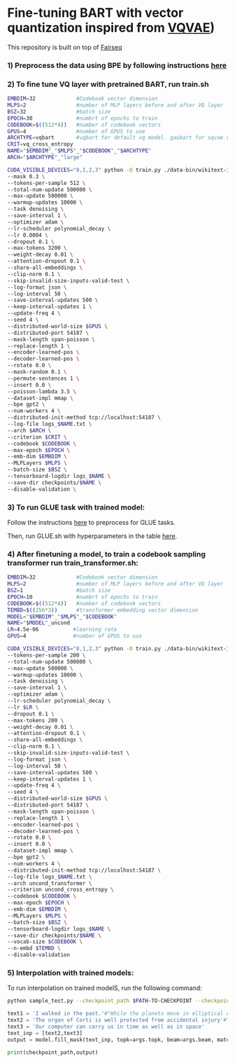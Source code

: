 # Fine-tuning BART with vector quantization inspired from [VQVAE](https://github.com/MishaLaskin/vqvae))

This repository is built on top of [Fairseq](https://github.com/facebookresearch/fairseq)

### 1) Preprocess the data using BPE by following instructions [here](https://github.com/facebookresearch/fairseq/blob/main/examples/roberta/README.pretraining.md)

### 2) To fine tune VQ layer with pretrained BART, run train.sh

```bash
EMBDIM=32             #Codebook vector dimension
MLPS=2                #number of MLP layers before and after VQ layer
BSZ=32                #batch size
EPOCH=30              #numbrt of epochs to train
CODEBOOK=$((512*4))   #number of codebook vectors
GPUS=4                #number of GPUS to use
ARCHTYPE=vqbart       #vqbart for default vq model. gaubart for sqvae variant
CRIT=vq_cross_entropy 
NAME="$EMBDIM"_"$MLPS"_"$CODEBOOK"_"$ARCHTYPE"
ARCH="$ARCHTYPE"_"large"

CUDA_VISIBLE_DEVICES="0,1,2,3" python -O train.py ./data-bin/wikitext-103 \
--mask 0.3 \
--tokens-per-sample 512 \
--total-num-update 500000 \
--max-update 500000 \
--warmup-updates 10000 \
--task denoising \
--save-interval 1 \
--optimizer adam \
--lr-scheduler polynomial_decay \
--lr 0.0004 \
--dropout 0.1 \
--max-tokens 3200 \
--weight-decay 0.01 \
--attention-dropout 0.1 \
--share-all-embeddings \
--clip-norm 0.1 \
--skip-invalid-size-inputs-valid-test \
--log-format json \
--log-interval 50 \
--save-interval-updates 500 \
--keep-interval-updates 1 \
--update-freq 4 \
--seed 4 \
--distributed-world-size $GPUS \
--distributed-port 54187 \
--mask-length span-poisson \
--replace-length 1 \
--encoder-learned-pos \
--decoder-learned-pos \
--rotate 0.0 \
--mask-random 0.1 \
--permute-sentences 1 \
--insert 0.0 \
--poisson-lambda 3.5 \
--dataset-impl mmap \
--bpe gpt2 \
--num-workers 4 \
--distributed-init-method tcp://localhost:54187 \
--log-file logs_$NAME.txt \
--arch $ARCH \
--criterion $CRIT \
--codebook $CODEBOOK \
--max-epoch $EPOCH \
--emb-dim $EMBDIM \
--MLPLayers $MLPS \
--batch-size $BSZ \
--tensorboard-logdir logs_$NAME \
--save-dir checkpoints/$NAME \
--disable-validation \
```

### 3) To run GLUE task with trained model:

Follow the instructions [here](https://github.com/facebookresearch/fairseq/edit/main/examples/bart/README.glue.md
) to preprocess for GLUE tasks.

Then, run GLUE.sh with hyperparameters in the table [here](https://github.com/facebookresearch/fairseq/edit/main/examples/bart/README.glue.md
).

### 4) After finetuning a model, to train a codebook sampling transformer run train_transformer.sh:

```bash
EMBDIM=32             #Codebook vector dimension
MLPS=2                #number of MLP layers before and after VQ layer
BSZ=1                 #batch size
EPOCH=10              #numbrt of epochs to train
CODEBOOK=$((512*4))   #number of codebook vectors
TEMBD=$((256*3))      #transformer embedding vector dimension
MODEL="$EMBDIM"_"$MLPS"_"$CODEBOOK"
NAME="$MODEL"_uncond
LR=4.5e-06           #learning rate
GPUS=4               #number of GPUS to use

CUDA_VISIBLE_DEVICES="0,1,2,3" python -O train.py ./data-bin/wikitext-103 \
--tokens-per-sample 200 \
--total-num-update 500000 \
--max-update 500000 \
--warmup-updates 10000 \
--task denoising \
--save-interval 1 \
--optimizer adam \
--lr-scheduler polynomial_decay \
--lr $LR \
--dropout 0.1 \
--max-tokens 200 \
--weight-decay 0.01 \
--attention-dropout 0.1 \
--share-all-embeddings \
--clip-norm 0.1 \
--skip-invalid-size-inputs-valid-test \
--log-format json \
--log-interval 50 \
--save-interval-updates 500 \
--keep-interval-updates 1 \
--update-freq 4 \
--seed 4 \
--distributed-world-size $GPUS \
--distributed-port 54187 \
--mask-length span-poisson \
--replace-length 1 \
--encoder-learned-pos \
--decoder-learned-pos \
--rotate 0.0 \
--insert 0.0 \
--dataset-impl mmap \
--bpe gpt2 \
--num-workers 4 \
--distributed-init-method tcp://localhost:54187 \
--log-file logs_$NAME.txt \
--arch uncond_transformer \
--criterion uncond_cross_entropy \
--codebook $CODEBOOK \
--max-epoch $EPOCH \
--emb-dim $EMBDIM \
--MLPLayers $MLPS \
--batch-size $BSZ \
--tensorboard-logdir logs_$NAME \
--save-dir checkpoints/$NAME \
--vocab-size $CODEBOOK \
--n-embd $TEMBD \
--disable-validation
```

### 5) Interpolation with trained models:

To run interpolation on trained modelS, run the following command:
```bash
python sample_test.py --checkpoint_path $PATH-TO-CHECKPOINT --checkpoint_file $CHECKPOINT-FILE --beam $BEAM-SEARCH-SIZE
```

```python
text1 = 'I walked in the past.'#"While the planets move in elliptical orbits around the Sun, their orbits are not very elliptical"
text2 = 'The organ of Corti is well protected from accidental injury'#"<mask> a passage of Lorem Ipsum, you need to be sure <mask> anything <mask> hidden in the middle of text."
text3 = 'Our computer can carry us in time as well as in space'
text_inp = [text2,text3]
output = model.fill_mask(text_inp, topk=args.topk, beam=args.beam, match_source_len=args.match_source_len, interpolate=[0.5,0.5])

print(checkpoint_path,output)
```
